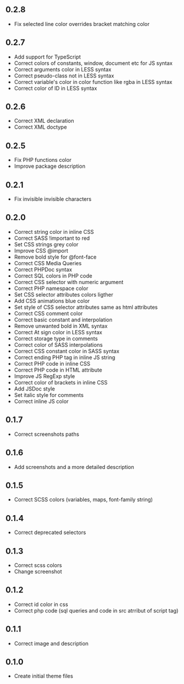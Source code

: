 ## 0.2.8
* Fix selected line color overrides bracket matching color

## 0.2.7
* Add support for TypeScript
* Correct colors of constants, window, document etc for JS syntax
* Correct arguments color in LESS syntax
* Correct pseudo-class not in LESS syntax
* Correct variable's color in color function like rgba in LESS syntax
* Correct color of ID in LESS syntax

## 0.2.6
* Correct XML declaration
* Correct XML doctype

## 0.2.5
* Fix PHP functions color
* Improve package description

## 0.2.1
* Fix invisible invisible characters

## 0.2.0
* Correct string color in inline CSS
* Correct SASS !important to red
* Set CSS strings grey color
* Improve CSS @import
* Remove bold style for @font-face
* Correct CSS Media Queries
* Correct PHPDoc syntax
* Correct SQL colors in PHP code
* Correct CSS selector with numeric argument
* Correct PHP namespace color
* Set CSS selector attributes colors ligther
* Add CSS animations blue color
* Set style of CSS selector attributes same as html attributes
* Correct CSS comment color
* Correct basic constant and interpolation
* Remove unwanted bold in XML syntax
* Correct At sign color in LESS syntax
* Correct storage type in comments
* Correct color of SASS interpolations
* Correct CSS constant color in SASS syntax
* Correct ending PHP tag in inline JS string
* Correct PHP code in inline CSS
* Correct PHP code in HTML attribute
* Improve JS RegExp style
* Correct color of brackets in inline CSS
* Add JSDoc style
* Set italic style for comments
* Correct inline JS color

## 0.1.7
* Correct screenshots paths

## 0.1.6
* Add screenshots and a more detailed description

## 0.1.5
* Correct SCSS colors (variables, maps, font-family string)

## 0.1.4
* Correct deprecated selectors

## 0.1.3
* Correct scss colors
* Change screenshot

## 0.1.2
* Correct id color in css
* Correct php code (sql queries and code in src atrribut of script tag)

## 0.1.1
* Correct image and description

## 0.1.0
* Create initial theme files
